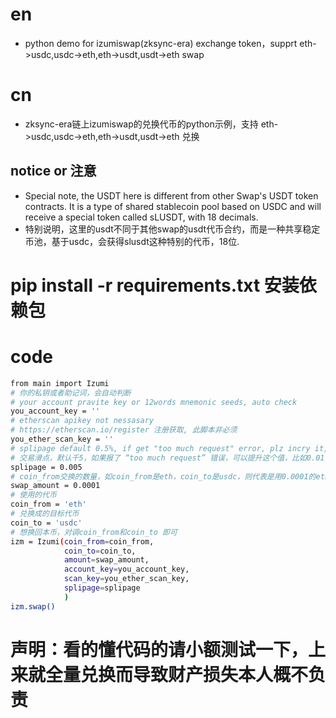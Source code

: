 # en
* python demo for izumiswap(zksync-era) exchange token，supprt eth->usdc,usdc->eth,eth->usdt,usdt->eth  swap
# cn
* zksync-era链上izumiswap的兑换代币的python示例，支持 eth->usdc,usdc->eth,eth->usdt,usdt->eth  兑换
## notice or 注意
* Special note, the USDT here is different from other Swap's USDT token contracts. It is a type of shared stablecoin pool based on USDC and will receive a special token called sLUSDT, with 18 decimals.
* 特别说明，这里的usdt不同于其他swap的usdt代币合约，而是一种共享稳定币池，基于usdc，会获得slusdt这种特别的代币，18位.
# pip install -r requirements.txt 安装依赖包
# code
```bash
from main import Izumi
# 你的私钥或者助记词，会自动判断
# your account pravite key or 12words mnemonic seeds, auto check
you_account_key = ''
# etherscan apikey not nessasary
# https://etherscan.io/register 注册获取, 此脚本非必须
you_ether_scan_key = ''
# splipage default 0.5%, if get "too much request" error, plz incry it, etc 0.01
# 交易滑点，默认千5，如果报了 “too much request” 错误，可以提升这个值，比如0.01，或者等主网gasfee比较低的时候，也能成功
splipage = 0.005
# coin_from交换的数量，如coin_from是eth，coin_to是usdc，则代表是用0.0001的eth兑换成等值的usdc，具体能兑换多少看当前eth价格
swap_amount = 0.0001
# 使用的代币
coin_from = 'eth'
# 兑换成的目标代币
coin_to = 'usdc'
# 想换回本币，对调coin_from和coin_to 即可
izm = Izumi(coin_from=coin_from,
            coin_to=coin_to,
            amount=swap_amount,
            account_key=you_account_key,
            scan_key=you_ether_scan_key,
            splipage=splipage
            )
izm.swap()
```
# 声明：看的懂代码的请小额测试一下，上来就全量兑换而导致财产损失本人概不负责
